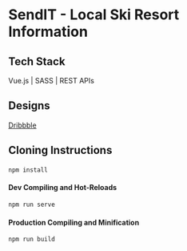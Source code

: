# SendIT - Local Ski Resort Information

## Tech Stack

Vue.js | SASS | REST APIs

## Designs

[Dribbble](https://www.dribbble.com/jksntaylor)

## Cloning Instructions

#### 
```
npm install
```

#### Dev Compiling and Hot-Reloads
```
npm run serve
```

#### Production Compiling and Minification
```
npm run build
```
